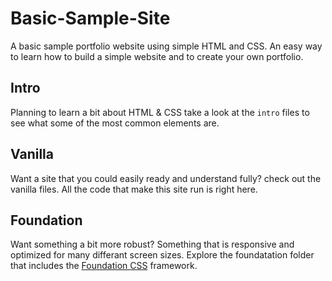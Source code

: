 # Basic-Sample-Site

A basic sample portfolio website using simple HTML and CSS. An easy way to learn how to build a simple website and to create your own portfolio.

## Intro

Planning to learn a bit about HTML & CSS take a look at the `intro` files to see what some of the most common elements are.

## Vanilla

Want a site that you could easily ready and understand fully? check out the vanilla files. All the code that make this site run is right here.

## Foundation

Want something a bit more robust? Something that is responsive and optimized for many differant screen sizes. Explore the foundatation folder that includes the [Foundation CSS](http://foundation.zurb.com) framework.
